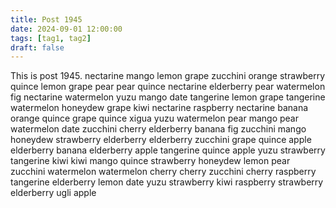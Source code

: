 ```yaml
---
title: Post 1945
date: 2024-09-01 12:00:00
tags: [tag1, tag2]
draft: false
---
```

This is post 1945.
nectarine
mango
lemon
grape
zucchini
orange
strawberry
quince
lemon
grape
pear
pear
quince
nectarine
elderberry
pear
watermelon
fig
nectarine
watermelon
yuzu
mango
date
tangerine
lemon
grape
tangerine
watermelon
honeydew
grape
kiwi
nectarine
raspberry
nectarine
banana
orange
quince
grape
quince
xigua
yuzu
watermelon
pear
mango
pear
watermelon
date
zucchini
cherry
elderberry
banana
fig
zucchini
mango
honeydew
strawberry
elderberry
elderberry
zucchini
grape
quince
apple
elderberry
banana
elderberry
apple
tangerine
quince
apple
yuzu
strawberry
tangerine
kiwi
kiwi
mango
quince
strawberry
honeydew
lemon
pear
zucchini
watermelon
watermelon
cherry
cherry
zucchini
cherry
raspberry
tangerine
elderberry
lemon
date
yuzu
strawberry
kiwi
raspberry
strawberry
elderberry
ugli
apple
